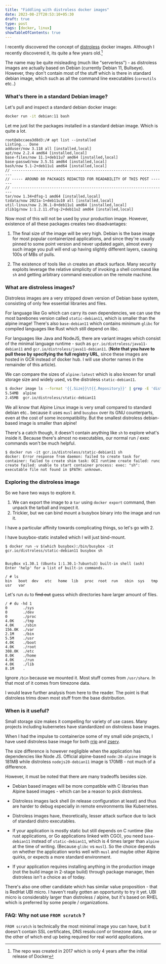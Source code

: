 ```yaml
---
title: "Fiddling with distroless docker images"
date: 2023-08-27T20:53:10+05:30
draft: true
type: post
tags: [docker, linux]
showTableOfContents: true
---
```


I recently discovered the concept of [distroless](https://github.com/GoogleContainerTools/distroless) docker images. Although I recently discovered it, its quite a few years old.[^old]

The name may be quite misleading (much like "serverless") - as distroless images are actually based on Debian (currently Debian 11, Bullseye). However, they don't contain most of the stuff which is there in standard debian image, which such as all the command line executables (`coreutils` etc..)

### What's there in a standard Debian image?

Let's pull and inspect a standard debian docker image:

```bash
docker run -it debian:11 bash
```

Let me just list the packages installed in a standard debian image. Which is quite a lot.

```
root@abccaea3d8d3:/# apt list --installed
Listing... Done
adduser/now 3.118 all [installed,local]
apt/now 2.2.4 amd64 [installed,local]
base-files/now 11.1+deb11u7 amd64 [installed,local]
base-passwd/now 3.5.51 amd64 [installed,local]
bash/now 5.1-2+deb11u1 amd64 [installed,local]
// ----------------------------------------------------------------------
// ----- AROUND 80 PACKAGES REDACTED FOR READABILITY OF THIS POST -------
// ----------------------------------------------------------------------
tar/now 1.34+dfsg-1 amd64 [installed,local]
tzdata/now 2021a-1+deb11u10 all [installed,local]
util-linux/now 2.36.1-8+deb11u1 amd64 [installed,local]
zlib1g/now 1:1.2.11.dfsg-2+deb11u2 amd64 [installed,local]
```

Now most of this will not be used by your production image. However, existence of all these packages creates two disadvantages:

1. The final size of the image will be very high. Debian is the base image for most popular containerized applications, and since they're usually pinned to some point version and never updated again, almost every such image you pull will end up having slightly different layers, causing 100s of MBs of pulls. 

2. The existence of tools like `sh` creates an attack surface. Many security exploits leverage the relative simplicity of invoking a shell command like `sh` and getting arbitrary command execution on the remote machine.

### What are distroless images?

Distroless images are a very stripped down version of Debian base system, consisting of only few essential libraries and files.

For language like Go which can carry its own dependencies, we can use the most barebones version called `static-debian11`, which is smaller than the alpine image! There's also `base-debian11` which contains minimum `glibc` for compiled languages like Rust which still depend on libc.

For languages like Java and NodeJS, there are variant images which consist of the minimal language runtime - such as `gcr.io/distroless/java11-debian11` and `gcr.io/distroless/java11-debian11`. (__Note that you have to pull these by specifying the full registry URL__, since these images are hosted in GCR instead of docker hub. I will use shorter names in the remainder of this article).

We can compare the sizes of `alpine:latest` which is also known for small storage size and widely used, vs the distroless `static-debian11`.

```bash
$ docker image ls --format '{{.Size}}\t{{.Repository}}' | grep -E 'distroless|alpine'
5.54MB  alpine
2.45MB  gcr.io/distroless/static-debian11
```

We all know that Alpine Linux image is very small compared to standard debian etc.. because it uses `musl` and `busybox` over its GNU counterparts, even at the cost of some incompatibility. But the smallest distroless debian-based image is smaller than alpine!

There's a catch though, it doesn't contain anything like `sh` to explore what's inside it. Because there's almost no executables, our normal run / exec commands won't be much helpful.

```
$ docker run -it gcr.io/distroless/static-debian11 sh
docker: Error response from daemon: failed to create task for container: failed to create shim task: OCI runtime create failed: runc create failed: unable to start container process: exec: "sh": executable file not found in $PATH: unknown.
```

### Exploring the distroless image

So we have two ways to explore it.

1. We can export the image to a `tar` using `docker export` command, then unpack the tarball and inspect it.
2. Trickier, but we can bind mount a busybox binary into the image and run it.

I have a particular affinity towards complicating things, so let's go with 2.

I have busybox-static installed which I will just bind-mount.

```
$ docker run -v $(which busybox):/bin/busybox -it gcr.io/distroless/static-debian11 busybox sh


BusyBox v1.30.1 (Ubuntu 1:1.30.1-7ubuntu3) built-in shell (ash)
Enter 'help' for a list of built-in commands.

/ # ls
bin   boot  dev   etc   home  lib   proc  root  run   sbin  sys   tmp   usr   var
```

Let's run `du` to ~~find out~~ guess which directories have larger amount of files.

```
/ # du -hd 1
0       ./sys
0       ./dev
0       ./proc
4.0K    ./tmp
4.0K    ./sbin
156.0K  ./var
2.1M    ./bin
5.5M    ./usr
4.0K    ./boot
4.0K    ./root
308.0K  ./etc
8.0K    ./home
4.0K    ./run
4.0K    ./lib
8.1M    .
```

Ignore `/bin` because we mounted it. Most stuff comes from `/usr/share`. In that most of it comes from timezone data.

I would leave further analysis from here to the reader. The point is that distroless trims down most stuff from the base distribution.

### When is it useful?
Small storage size makes it compelling for variety of use cases. Many projects including kubernetes have standardized on distroless base images.

When I had the impulse to containerize some of my small side projects, I have used distroless base image for both [rrip](https://github.com/mahesh-hegde/rrip) and [zserv](https://github.com/mahesh-hegde/zserv). 

The size difference is however negligible when the application has dependencies like Node JS. Official alpine-based `node:20-alpine` image is 181MB while distroless `nodejs20-debian11` image is 170MB - not much of a difference.

However, it must be noted that there are many tradeoffs besides size.

* Debian based images will be more compatible with C libraries than Alpine based images - which can be a reason to pick distroless.

* Distroless images lack shell (in release configuration at least) and thus are harder to debug especially in remote environments like Kubernetes.

* Distroless images have, theoretically, lesser attack surface due to lack of standard distro executables.

* If your application is mostly static but still depends on C runtime (like rust applications, or Go applications linked with CGO), you need `base-debian11` instead of `static-debian11`, which is 4 times larger than `alpine` at the time of writing. (Because `glibc` vs `musl`). So the choice depends on whether the application works well with `musl` and maybe other Alpine quirks, or expects a more standard environment.

* If your application requires installing anything in the production image (not the build image in 2-stage build) through package manager, then distroless isn't a choice as of today.

There's also one other candidate which has similar value proposition - that is RedHat UBI micro. I haven't really gotten an opportunity to try it yet. UBI micro is considerably larger than distroless / alpine, but it's based on RHEL which is preferred by some people / organizations.

### FAQ: Why not use `FROM scratch` ?
`FROM scratch` is technically the most minimal image you can have, but it doesn't contain SSL certificates, DNS resolv.conf or timezone data, one or the other of which end up being required for real world applications.

[^old]: The repo was created in 2017 which is only 4 years after the initial release of Docker
